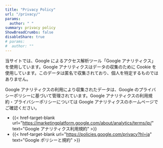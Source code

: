 ```yaml
---
title: "Privacy Policy"
url: "/privacy/"
params:
  author: " "
summary: privacy policy
ShowBreadCrumbs: false
disableShare: true
# params: 
#  author: ""
---
```

当サイトでは、Google によるアクセス解析ツール「Google アナリティクス」を使用しています。Google アナリティクスはデータの収集のために Cookie を使用しています。このデータは匿名で収集されており、個人を特定するものではありません。

Google アナリティクスの利用により収集されたデータは、Google のプライバシーポリシーに基づいて管理されています。Google アナリティクスの利用規約・プライバシーポリシーについては Google アナリティクスのホームページでご確認ください。

- {{< href-target-blank url="https://marketingplatform.google.com/about/analytics/terms/jp/" text="Google アナリティクス利用規約" >}}
- {{< href-target-blank url="https://policies.google.com/privacy?hl=ja" text="Google ポリシーと規約" >}}
